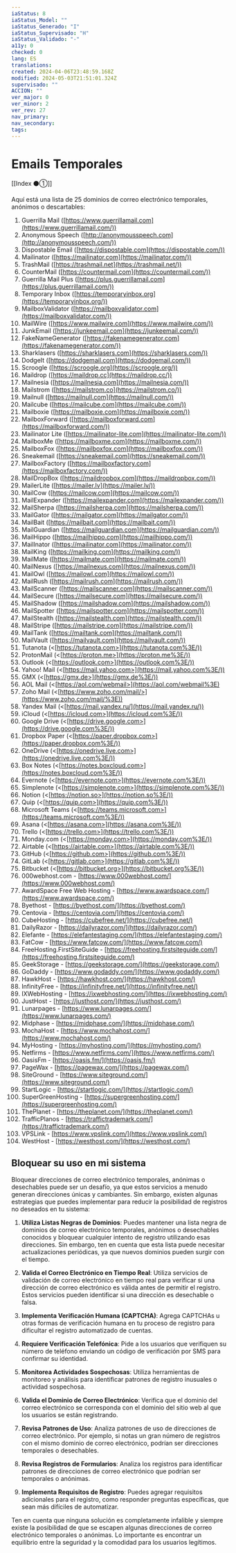 ```yaml
---
iaStatus: 8
iaStatus_Model: ""
iaStatus_Generado: "I"
iaStatus_Supervisado: "H"
iaStatus_Validado: "-"
a11y: 0
checked: 0
lang: ES
translations: 
created: 2024-04-06T23:48:59.168Z
modified: 2024-05-03T21:51:01.324Z
supervisado: ""
ACCION: ""
ver_major: 0
ver_minor: 2
ver_rev: 27
nav_primary: 
nav_secondary: 
tags:
---
```

# Emails Temporales

[[Index ⚫①]]


Aquí está una lista de 25 dominios de correo electrónico temporales, anónimos o descartables:

1. Guerrilla Mail ([https://www.guerrillamail.com](https://www.guerrillamail.com/))
2. Anonymous Speech ([http://anonymousspeech.com](http://anonymousspeech.com/))
3. Dispostable Email ([https://dispostable.com](https://dispostable.com/))
4. Mailinator ([https://mailinator.com](https://mailinator.com/))
5. TrashMail ([https://trashmail.net](https://trashmail.net/))
6. CounterMail ([https://countermail.com](https://countermail.com/))
7. Guerrilla Mail Plus ([https://plus.guerrillamail.com](https://plus.guerrillamail.com/))
8. Temporary Inbox ([https://temporaryinbox.org](https://temporaryinbox.org/))
9. MailboxValidator ([https://mailboxvalidator.com](https://mailboxvalidator.com/))
10. MailWire ([https://www.mailwire.com](https://www.mailwire.com/))
11. JunkEmail ([https://junkeemail.com](https://junkeemail.com/))
12. FakeNameGenerator ([https://fakenamegenerator.com](https://fakenamegenerator.com/))
13. Sharklasers ([https://sharklasers.com](https://sharklasers.com/))
14. DodgeIt ([https://dodgemail.com](https://dodgemail.com/))
15. Scroogle ([https://scroogle.org](https://scroogle.org/))
16. Maildrop ([https://maildrop.cc](https://maildrop.cc/))
17. Mailnesia ([https://mailnesia.com](https://mailnesia.com/))
18. Mailstrom ([https://mailstrom.co](https://mailstrom.co/))
19. Mailnull ([https://mailnull.com](https://mailnull.com/))
20. Mailcube ([https://mailcube.com](https://mailcube.com/))
21. Mailboxie ([https://mailboxie.com](https://mailboxie.com/))
22. MailboxForward ([https://mailboxforward.com](https://mailboxforward.com/))
23. Mailinator Lite ([https://mailinator-lite.com](https://mailinator-lite.com/))
24. MailboxMe ([https://mailboxme.com](https://mailboxme.com/))
25. MailboxFox ([https://mailboxfox.com](https://mailboxfox.com/))
26. Sneakemail ([https://sneakemail.com](https://sneakemail.com/))
27. MailboxFactory ([https://mailboxfactory.com](https://mailboxfactory.com/))
28. MailDropBox ([https://maildropbox.com](https://maildropbox.com/))
29. MailerLite ([https://mailer.lv](https://mailer.lv/))
30. MailCow ([https://mailcow.com](https://mailcow.com/))
31. MailExpander ([https://mailexpander.com](https://mailexpander.com/))
32. MailSherpa ([https://mailsherpa.com](https://mailsherpa.com/))
33. MailGator ([https://mailgator.com](https://mailgator.com/))
34. MailBait ([https://mailbait.com](https://mailbait.com/))
35. MailGuardian ([https://mailguardian.com](https://mailguardian.com/))
36. MailHippo ([https://mailhippo.com](https://mailhippo.com/))
37. MailInator ([https://mailinator.com](https://mailinator.com/))
38. MailKing ([https://mailking.com](https://mailking.com/))
39. MailMate ([https://mailmate.com](https://mailmate.com/))
40. MailNexus ([https://mailnexus.com](https://mailnexus.com/))
41. MailOwl ([https://mailowl.com](https://mailowl.com/))
42. MailRush ([https://mailrush.com](https://mailrush.com/))
43. MailScanner ([https://mailscanner.com](https://mailscanner.com/))
44. MailSecure ([https://mailsecure.com](https://mailsecure.com/))
45. MailShadow ([https://mailshadow.com](https://mailshadow.com/))
46. MailSpotter ([https://mailspotter.com](https://mailspotter.com/))
47. MailStealth ([https://mailstealth.com](https://mailstealth.com/))
48. MailStripe ([https://mailstripe.com](https://mailstripe.com/))
49. MailTank ([https://mailtank.com](https://mailtank.com/))
50. MailVault ([https://mailvault.com](https://mailvault.com/))
51. Tutanota (<[https://tutanota.com>](https://tutanota.com%3E/))
52. ProtonMail (<[https://proton.me>](https://proton.me%3E/))
53. Outlook (<[https://outlook.com>](https://outlook.com%3E/))
54. Yahoo! Mail (<[https://mail.yahoo.com>](https://mail.yahoo.com%3E/))
55. GMX (<[https://gmx.de>](https://gmx.de%3E/))
56. AOL Mail (<[https://aol.com/webmail>](https://aol.com/webmail%3E)
57. Zoho Mail (<[https://www.zoho.com/mail/>](https://www.zoho.com/mail/%3E))
58. Yandex Mail (<[https://mail.yandex.ru/](https://mail.yandex.ru/))
59. iCloud (<[https://icloud.com>](https://icloud.com%3E/))
60. Google Drive (<[https://drive.google.com>](https://drive.google.com%3E/))
61. Dropbox Paper (<[https://paper.dropbox.com>](https://paper.dropbox.com%3E/))
62. OneDrive (<[https://onedrive.live.com>](https://onedrive.live.com%3E/))
63. Box Notes (<[https://notes.boxcloud.com>](https://notes.boxcloud.com%3E/))
64. Evernote (<[https://evernote.com>](https://evernote.com%3E/))
65. Simplenote (<[https://simplenote.com>](https://simplenote.com%3E/))
66. Notion (<[https://notion.so>](https://notion.so%3E/))
67. Quip (<[https://quip.com>](https://quip.com%3E/))
68. Microsoft Teams (<[https://teams.microsoft.com>](https://teams.microsoft.com%3E/))
69. Asana (<[https://asana.com>](https://asana.com%3E/))
70. Trello (<[https://trello.com>](https://trello.com%3E/))
71. Monday.com (<[https://monday.com>](https://monday.com%3E/))
72. Airtable (<[https://airtable.com>](https://airtable.com%3E/))
73. GitHub (<[https://github.com>](https://github.com%3E/))
74. GitLab (<[https://gitlab.com>](https://gitlab.com%3E/))
75. Bitbucket (<[https://bitbucket.org>](https://bitbucket.org%3E/))
76. 000webhost.com - [https://www.000webhost.com/](https://www.000webhost.com/)
77. AwardSpace Free Web Hosting - [https://www.awardspace.com/](https://www.awardspace.com/)
78. Byethost - [https://byethost.com/](https://byethost.com/)
79. Centovia - [https://centovia.com/](https://centovia.com/)
80. CubeHosting - [https://cubefree.net/](https://cubefree.net/)
81. DailyRazor - [https://dailyrazor.com/](https://dailyrazor.com/)
82. Elefante - [https://elefantestaging.com/](https://elefantestaging.com/)
83. FatCow - [https://www.fatcow.com/](https://www.fatcow.com/)
84. FreeHosting.FirstSiteGuide - [https://freehosting.firstsiteguide.com/](https://freehosting.firstsiteguide.com/)
85. GeekStorage - [https://geekstorage.com/](https://geekstorage.com/)
86. GoDaddy - [https://www.godaddy.com/](https://www.godaddy.com/)
87. HawkHost - [https://hawkhost.com/](https://hawkhost.com/)
88. InfinityFree - [https://infinityfree.net/](https://infinityfree.net/)
89. IXWebHosting - [https://ixwebhosting.com/](https://ixwebhosting.com/)
90. JustHost - [https://justhost.com/](https://justhost.com/)
91. Lunarpages - [https://www.lunarpages.com/](https://www.lunarpages.com/)
92. Midphase - [https://midphase.com/](https://midphase.com/)
93. MochaHost - [https://www.mochahost.com/](https://www.mochahost.com/)
94. MyHosting - [https://myhosting.com/](https://myhosting.com/)
95. Netfirms - [https://www.netfirms.com/](https://www.netfirms.com/)
96. OasisFm - [https://oasis.fm/](https://oasis.fm/)
97. PageWax - [https://pagewax.com/](https://pagewax.com/)
98. SiteGround - [https://www.siteground.com/](https://www.siteground.com/)
99. StartLogic - [https://startlogic.com/](https://startlogic.com/)
100. SuperGreenHosting - [https://supergreenhosting.com/](https://supergreenhosting.com/)
101. ThePlanet - [https://theplanet.com/](https://theplanet.com/)
102. TrafficPlanos - [https://traffictrademark.com/](https://traffictrademark.com/)
103. VPSLink - [https://www.vpslink.com/](https://www.vpslink.com/)
104. WestHost - [https://westhost.com/](https://westhost.com/)
## Bloquear su uso en mi sistema

Bloquear direcciones de correo electrónico temporales, anónimas o desechables puede ser un desafío, ya que estos servicios a menudo generan direcciones únicas y cambiantes. Sin embargo, existen algunas estrategias que puedes implementar para reducir la posibilidad de registros no deseados en tu sistema:

1. **Utiliza Listas Negras de Dominios**: Puedes mantener una lista negra de dominios de correo electrónico temporales, anónimos o desechables conocidos y bloquear cualquier intento de registro utilizando esas direcciones. Sin embargo, ten en cuenta que esta lista puede necesitar actualizaciones periódicas, ya que nuevos dominios pueden surgir con el tiempo.
    
2. **Valida el Correo Electrónico en Tiempo Real**: Utiliza servicios de validación de correo electrónico en tiempo real para verificar si una dirección de correo electrónico es válida antes de permitir el registro. Estos servicios pueden identificar si una dirección es desechable o falsa.
    
3. **Implementa Verificación Humana (CAPTCHA)**: Agrega CAPTCHAs u otras formas de verificación humana en tu proceso de registro para dificultar el registro automatizado de cuentas.
    
4. **Requiere Verificación Telefónica**: Pide a los usuarios que verifiquen su número de teléfono enviando un código de verificación por SMS para confirmar su identidad.
    
5. **Monitorea Actividades Sospechosas**: Utiliza herramientas de monitoreo y análisis para identificar patrones de registro inusuales o actividad sospechosa.
    
6. **Valida el Dominio de Correo Electrónico**: Verifica que el dominio del correo electrónico se corresponda con el dominio del sitio web al que los usuarios se están registrando.
    
7. **Revisa Patrones de Uso**: Analiza patrones de uso de direcciones de correo electrónico. Por ejemplo, si notas un gran número de registros con el mismo dominio de correo electrónico, podrían ser direcciones temporales o desechables.
    
8. **Revisa Registros de Formularios**: Analiza los registros para identificar patrones de direcciones de correo electrónico que podrían ser temporales o anónimas.
    
9. **Implementa Requisitos de Registro**: Puedes agregar requisitos adicionales para el registro, como responder preguntas específicas, que sean más difíciles de automatizar.
    

Ten en cuenta que ninguna solución es completamente infalible y siempre existe la posibilidad de que se escapen algunas direcciones de correo electrónico temporales o anónimas. Lo importante es encontrar un equilibrio entre la seguridad y la comodidad para los usuarios legítimos.